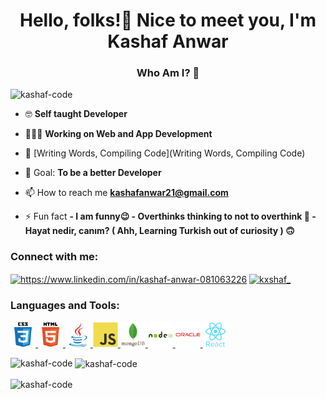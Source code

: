 <h1 align="center">Hello, folks!👋 Nice to meet you, I'm Kashaf Anwar</h1>
<h3 align="center">Who Am I? 🤠</h3>

<p align="left"> <img src="https://komarev.com/ghpvc/?username=kashaf-code&label=Profile%20views&color=0e75b6&style=flat" alt="kashaf-code" /> </p>

- 🤓 **Self taught Developer**

- 👨🏼‍💻 **Working on Web and App Development**

- 📝 [Writing Words, Compiling Code](Writing Words, Compiling Code)

- 🎯 Goal: **To be a better Developer**

- 📫 How to reach me **kashafanwar21@gmail.com**

- ⚡ Fun fact **- I am funny😉
               - Overthinks thinking to not to overthink 🙂
               - Hayat nedir, canım? ( Ahh, Learning Turkish out of curiosity ) 🙃**

<h3 align="left">Connect with me:</h3>
<p align="left">
<a href="https://linkedin.com/in/https://www.linkedin.com/in/kashaf-anwar-081063226" target="blank"><img align="center" src="https://raw.githubusercontent.com/rahuldkjain/github-profile-readme-generator/master/src/images/icons/Social/linked-in-alt.svg" alt="https://www.linkedin.com/in/kashaf-anwar-081063226" height="30" width="40" /></a>
<a href="https://instagram.com/kxshaf_" target="blank"><img align="center" src="https://raw.githubusercontent.com/rahuldkjain/github-profile-readme-generator/master/src/images/icons/Social/instagram.svg" alt="kxshaf_" height="30" width="40" /></a>
</p>

<h3 align="left">Languages and Tools:</h3>
<p align="left"> <a href="https://www.w3schools.com/css/" target="_blank" rel="noreferrer"> <img src="https://raw.githubusercontent.com/devicons/devicon/master/icons/css3/css3-original-wordmark.svg" alt="css3" width="40" height="40"/> </a> <a href="https://www.w3.org/html/" target="_blank" rel="noreferrer"> <img src="https://raw.githubusercontent.com/devicons/devicon/master/icons/html5/html5-original-wordmark.svg" alt="html5" width="40" height="40"/> </a> <a href="https://www.java.com" target="_blank" rel="noreferrer"> <img src="https://raw.githubusercontent.com/devicons/devicon/master/icons/java/java-original.svg" alt="java" width="40" height="40"/> </a> <a href="https://developer.mozilla.org/en-US/docs/Web/JavaScript" target="_blank" rel="noreferrer"> <img src="https://raw.githubusercontent.com/devicons/devicon/master/icons/javascript/javascript-original.svg" alt="javascript" width="40" height="40"/> </a> <a href="https://www.mongodb.com/" target="_blank" rel="noreferrer"> <img src="https://raw.githubusercontent.com/devicons/devicon/master/icons/mongodb/mongodb-original-wordmark.svg" alt="mongodb" width="40" height="40"/> </a> <a href="https://nodejs.org" target="_blank" rel="noreferrer"> <img src="https://raw.githubusercontent.com/devicons/devicon/master/icons/nodejs/nodejs-original-wordmark.svg" alt="nodejs" width="40" height="40"/> </a> <a href="https://www.oracle.com/" target="_blank" rel="noreferrer"> <img src="https://raw.githubusercontent.com/devicons/devicon/master/icons/oracle/oracle-original.svg" alt="oracle" width="40" height="40"/> </a> <a href="https://reactjs.org/" target="_blank" rel="noreferrer"> <img src="https://raw.githubusercontent.com/devicons/devicon/master/icons/react/react-original-wordmark.svg" alt="react" width="40" height="40"/> </a> </p>

<p><img align="left" src="https://github-readme-stats.vercel.app/api/top-langs?username=kashaf-code&show_icons=true&locale=en&layout=compact" alt="kashaf-code" /></p>

<p>&nbsp;<img align="center" src="https://github-readme-stats.vercel.app/api?username=kashaf-code&show_icons=true&locale=en" alt="kashaf-code" /></p>

<p><img align="center" src="https://github-readme-streak-stats.herokuapp.com/?user=kashaf-code&" alt="kashaf-code" /></p>
